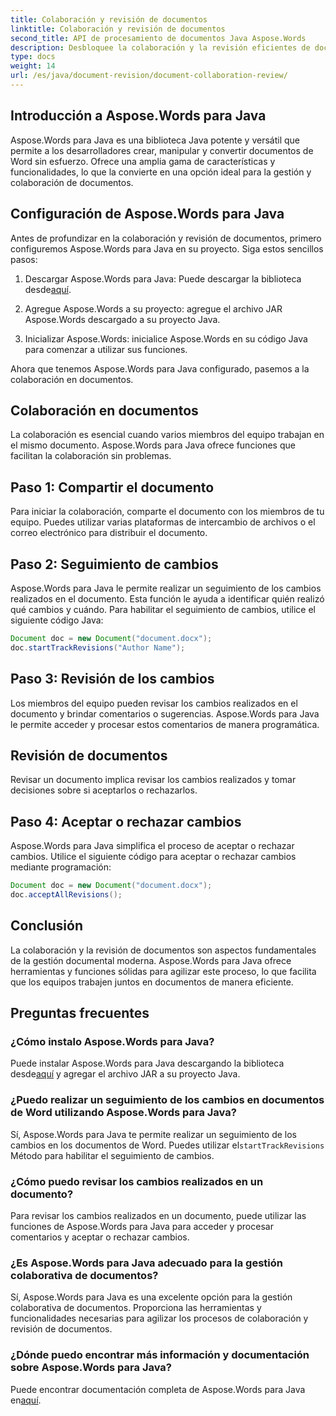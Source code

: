 ```yaml
---
title: Colaboración y revisión de documentos
linktitle: Colaboración y revisión de documentos
second_title: API de procesamiento de documentos Java Aspose.Words
description: Desbloquee la colaboración y la revisión eficientes de documentos con Aspose.Words para Java. Aprenda a realizar un seguimiento de los cambios, compartir documentos y optimizar el flujo de trabajo.
type: docs
weight: 14
url: /es/java/document-revision/document-collaboration-review/
---
```


## Introducción a Aspose.Words para Java

Aspose.Words para Java es una biblioteca Java potente y versátil que permite a los desarrolladores crear, manipular y convertir documentos de Word sin esfuerzo. Ofrece una amplia gama de características y funcionalidades, lo que la convierte en una opción ideal para la gestión y colaboración de documentos.

## Configuración de Aspose.Words para Java

Antes de profundizar en la colaboración y revisión de documentos, primero configuremos Aspose.Words para Java en su proyecto. Siga estos sencillos pasos:

1.  Descargar Aspose.Words para Java: Puede descargar la biblioteca desde[aquí](https://releases.aspose.com/words/java/).

2. Agregue Aspose.Words a su proyecto: agregue el archivo JAR Aspose.Words descargado a su proyecto Java.

3. Inicializar Aspose.Words: inicialice Aspose.Words en su código Java para comenzar a utilizar sus funciones.

Ahora que tenemos Aspose.Words para Java configurado, pasemos a la colaboración en documentos.

## Colaboración en documentos

La colaboración es esencial cuando varios miembros del equipo trabajan en el mismo documento. Aspose.Words para Java ofrece funciones que facilitan la colaboración sin problemas.

## Paso 1: Compartir el documento

Para iniciar la colaboración, comparte el documento con los miembros de tu equipo. Puedes utilizar varias plataformas de intercambio de archivos o el correo electrónico para distribuir el documento.

## Paso 2: Seguimiento de cambios

Aspose.Words para Java le permite realizar un seguimiento de los cambios realizados en el documento. Esta función le ayuda a identificar quién realizó qué cambios y cuándo. Para habilitar el seguimiento de cambios, utilice el siguiente código Java:

```java
Document doc = new Document("document.docx");
doc.startTrackRevisions("Author Name");
```

## Paso 3: Revisión de los cambios

Los miembros del equipo pueden revisar los cambios realizados en el documento y brindar comentarios o sugerencias. Aspose.Words para Java le permite acceder y procesar estos comentarios de manera programática.

## Revisión de documentos

Revisar un documento implica revisar los cambios realizados y tomar decisiones sobre si aceptarlos o rechazarlos.

## Paso 4: Aceptar o rechazar cambios

Aspose.Words para Java simplifica el proceso de aceptar o rechazar cambios. Utilice el siguiente código para aceptar o rechazar cambios mediante programación:

```java
Document doc = new Document("document.docx");
doc.acceptAllRevisions();
```

## Conclusión

La colaboración y la revisión de documentos son aspectos fundamentales de la gestión documental moderna. Aspose.Words para Java ofrece herramientas y funciones sólidas para agilizar este proceso, lo que facilita que los equipos trabajen juntos en documentos de manera eficiente.

## Preguntas frecuentes

### ¿Cómo instalo Aspose.Words para Java?

 Puede instalar Aspose.Words para Java descargando la biblioteca desde[aquí](https://releases.aspose.com/words/java/) y agregar el archivo JAR a su proyecto Java.

### ¿Puedo realizar un seguimiento de los cambios en documentos de Word utilizando Aspose.Words para Java?

Sí, Aspose.Words para Java te permite realizar un seguimiento de los cambios en los documentos de Word. Puedes utilizar el`startTrackRevisions` Método para habilitar el seguimiento de cambios.

### ¿Cómo puedo revisar los cambios realizados en un documento?

Para revisar los cambios realizados en un documento, puede utilizar las funciones de Aspose.Words para Java para acceder y procesar comentarios y aceptar o rechazar cambios.

### ¿Es Aspose.Words para Java adecuado para la gestión colaborativa de documentos?

Sí, Aspose.Words para Java es una excelente opción para la gestión colaborativa de documentos. Proporciona las herramientas y funcionalidades necesarias para agilizar los procesos de colaboración y revisión de documentos.

### ¿Dónde puedo encontrar más información y documentación sobre Aspose.Words para Java?

 Puede encontrar documentación completa de Aspose.Words para Java en[aquí](https://reference.aspose.com/words/java/).